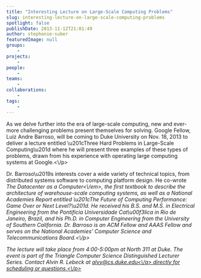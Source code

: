 ```yaml
---
title: "Interesting Lecture on Large-Scale Computing Problems"
slug: interesting-lecture-on-large-scale-computing-problems
spotlight: false
publishDate: 2013-11-12T21:01:49
author: stephanie-suber
featuredImage: null
groups:
    - 
projects:
    - 
people:
    - 
teams: 
    - 
collaborations:
    - 
tags:
    - 
---
```

<p>As we delve further into the era of large-scale computing, new and ever-more challenging problems present themselves for solving. Google Fellow, Luiz Andre Barroso, will be coming to Duke University on Nov. 18, 2013 to deliver a lecture entitled \u201cThree Hard Problems in Large-Scale Computing\u201d where he will present three examples of these types of problems, drawn from his experience with operating large computing systems at Google.<\/p>
<p>Dr. Barroso\u2019s interests cover a wide variety of technical topics, from distributed systems software to computing platform design. He co-wrote <em>The Datacenter as a Computer<\/em>, the first textbook to describe the architecture of warehouse-scale computing systems, as well as a National Academies Report entitled \u201cThe Future of Computing Performance: Game Over or Next Level?\u201d. He received his B.S. and M.S. in Electrical Engineering from the Pontificia Universidade Cat\u00f3lica in Rio de Janeiro, Brazil, and his Ph.D. in Computer Engineering from the University of Southern California. Dr. Barroso is an ACM Fellow and AAAS Fellow and serves on the National Academies&#8217; Computer Science and Telecommunications Board.<\/p>
<p>The lecture will take place from 4:00-5:00pm at North 311 at Duke. The event is part of the Triangle Computer Science Distinguished Lecturer Series. Contact Alvin R. Lebeck at <a href="https:\/\/webmail.renci.org\/OWA\/redir.aspx?C=y4bENGTWHUygGMLeCB51pBxCotmXr9AIutB4_Mtmj2klALJJ-33hKOlwZvGGLAO9T4IeJr4mmPE.&amp;URL=mailto%3aalvy%40cs.duke.edu">alvy@cs.duke.edu<\/a> directly for scheduling or questions.<\/p>
<!-- AddThis Advanced Settings generic via filter on the_content --><!-- AddThis Share Buttons generic via filter on the_content -->
